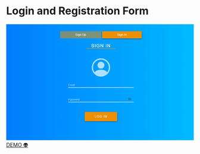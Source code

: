 # Login and Registration Form
<img src="./animação.gif">
<a href="https://andersonbones.github.io/form_registration/">DEMO 👽</a>
